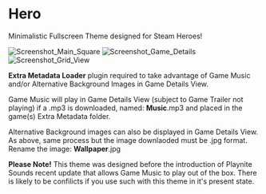 # Hero
 Minimalistic Fullscreen Theme designed for Steam Heroes!

![Screenshot_Main_Square](https://user-images.githubusercontent.com/97025763/204132480-f8589b80-533e-49b8-a3f0-12f2976b9e6e.jpg)
![Screenshot_Game_Details](https://user-images.githubusercontent.com/97025763/204132485-7e448c0a-12b3-4b7f-8474-af99bb37f398.jpg)
![Screenshot_Grid_View](https://user-images.githubusercontent.com/97025763/204132489-e8d43869-3284-4945-a89c-4d0d2b8f5505.jpg)

**Extra Metadata Loader** plugin required to take advantage of Game Music and/or Alternative Background Images in Game Details View.

Game Music will play in Game Details View (subject to Game Trailer not playing) if a .mp3 is downloaded, named: **Music**.mp3 and placed in the game(s) Extra Metadata folder.

Alternative Background images can also be displayed in Game Details View. As above, same process but the image downlaoded must be .jpg format. Rename the image: **Wallpaper**.jpg

**Please Note!** This theme was designed before the introduction of Playnite Sounds recent update that allows Game Music to play out of the box. There is likely to be confilicts if you use such with this theme in it's present state.
